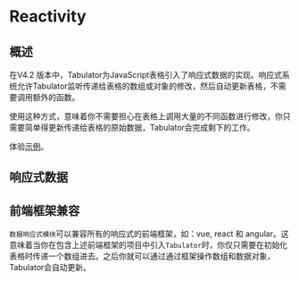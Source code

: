 # Reactivity

## 概述

在V4.2 版本中，Tabulator为JavaScript表格引入了响应式数据的实现。响应式系统允许Tabulator监听传递给表格的数组或对象的修改，然后自动更新表格，不需要调用额外的函数。

使用这种方式，意味着你不需要担心在表格上调用大量的不同函数进行修改，你只需要简单得更新传递给表格的原始数据，Tabulator会完成剩下的工作。

体验[示例](https://tabulator.info/docs/5.5/reactivity#overview)。

## 响应式数据

## 前端框架兼容

`数据响应式模块`可以兼容所有的响应式的前端框架，如：vue, react 和 angular。这意味着当你在包含上述前端框架的项目中引入`Tabulator`时，你仅只需要在初始化表格时传递一个数组进去。之后你就可以通过通过框架操作数组和数据对象，Tabulator会自动更新。